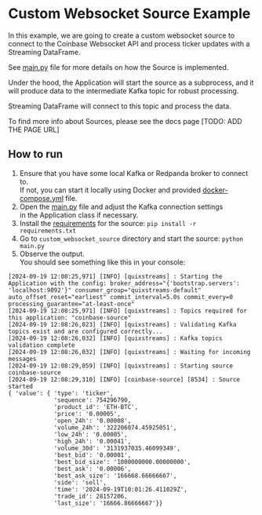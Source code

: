 # Custom Websocket Source Example

In this example, we are going to create a custom websocket source to connect to the 
Coinbase Websocket API and process ticker updates with a Streaming DataFrame. 

See [main.py](./main.py) file for more details on how the Source is implemented.

Under the hood, the Application will start the source as a subprocess, and it will produce data to the intermediate Kafka topic for robust processing.

Streaming DataFrame will connect to this topic and process the data.

To find more info about Sources, please see the docs page [TODO: ADD THE PAGE URL]

## How to run

1. Ensure that you have some local Kafka or Redpanda broker to connect to.  
If not, you can start it locally using Docker and provided [docker-compose.yml](../docker-compose.yml) file.  
2. Open the [main.py](./main.py) file and adjust the Kafka connection settings   
in the Application class if necessary.
3. Install the [requirements](./requirements.txt) for the source: `pip install -r requirements.txt`
4. Go to `custom_websocket_source` directory and start the source: `python main.py`
5. Observe the output.  
You should see something like this in your console:

```commandline
[2024-09-19 12:08:25,971] [INFO] [quixstreams] : Starting the Application with the config: broker_address="{'bootstrap.servers': 'localhost:9092'}" consumer_group="quixstreams-default" auto_offset_reset="earliest" commit_interval=5.0s commit_every=0 processing_guarantee="at-least-once"
[2024-09-19 12:08:25,971] [INFO] [quixstreams] : Topics required for this application: "coinbase-source"
[2024-09-19 12:08:26,023] [INFO] [quixstreams] : Validating Kafka topics exist and are configured correctly...
[2024-09-19 12:08:26,032] [INFO] [quixstreams] : Kafka topics validation complete
[2024-09-19 12:08:26,032] [INFO] [quixstreams] : Waiting for incoming messages
[2024-09-19 12:08:29,059] [INFO] [quixstreams] : Starting source coinbase-source
[2024-09-19 12:08:29,310] [INFO] [coinbase-source] [8534] : Source started
{ 'value': { 'type': 'ticker',
             'sequence': 754296790,
             'product_id': 'ETH-BTC',
             'price': '0.00005',
             'open_24h': '0.00008',
             'volume_24h': '322206074.45925051',
             'low_24h': '0.00005',
             'high_24h': '0.00041',
             'volume_30d': '3131937035.46099349',
             'best_bid': '0.00001',
             'best_bid_size': '1000000000.00000000',
             'best_ask': '0.00006',
             'best_ask_size': '166668.66666667',
             'side': 'sell',
             'time': '2024-09-19T10:01:26.411029Z',
             'trade_id': 28157206,
             'last_size': '16666.86666667'}}
```
